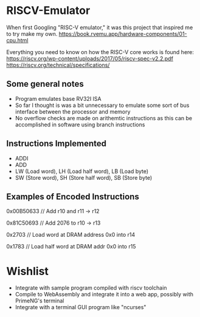 # RISCV-Emulator

When first Googling "RISC-V emulator," it was this project that inspired me to try make my own.
https://book.rvemu.app/hardware-components/01-cpu.html

Everything you need to know on how the RISC-V core works is found here:
https://riscv.org/wp-content/uploads/2017/05/riscv-spec-v2.2.pdf
https://riscv.org/technical/specifications/

## Some general notes

* Program emulates base RV32I ISA
* So far I thought is was a bit unnecessary to emulate some sort of bus interface between the processor and memory
* No overflow checks are made on arithemtic instructions as this can be accomplished in software using branch instructions

## Instructions Implemented

* ADDI
* ADD
* LW (Load word), LH (Load half word), LB (Load byte)
* SW (Store word), SH (Store half word), SB (Store byte)

## Examples of Encoded Instructions

0x00B50633 // Add r10 and r11 -> r12

0x81C50693 // Add 2076 to r10 -> r13

0x2703 // Load word at DRAM address 0x0 into r14

0x1783 // Load half word at DRAM addr 0x0 into r15

# Wishlist

* Integrate with sample program compiled with riscv toolchain
* Compile to WebAssembly and integrate it into a web app, possibly with PrimeNG's terminal
* Integrate with a terminal GUI program like "ncurses"
